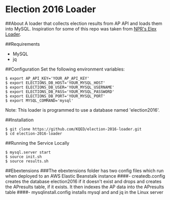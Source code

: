 # Election 2016 Loader

##About
A loader that collects election results from AP API and loads them into MySQL. Inspiration for some of this repo was taken from [NPR's Elex Loader](https://github.com/nprapps/ap-election-loader).

##Requirements
- MySQL
- jq

##Configuration
Set the following environment variables:
```
$ export AP_API_KEY='YOUR_AP_API_KEY'
$ export ELECTIONS_DB_HOST='YOUR_MYSQL_HOST'
$ export ELECTIONS_DB_USER='YOUR_MYSQL_USERNAME'
$ export ELECTIONS_DB_PASS='YOUR_MYSQL_PASSWORD'
$ export ELECTIONS_DB_PORT='YOUR_MYSQL_PORT'
$ export MYSQL_COMMAND='mysql'
```
Note: This loader is programmed to use a database named 'election2016'.

##Installation
```
$ git clone https://github.com/KQED/election-2016-loader.git
$ cd election-2016-loader
```

##Running the Service Locally
```
$ mysql.server start
$ source init.sh
$ source results.sh
```

##Ebextensions
###The ebextensions folder has two config files which run when deployed to an AWS Elastic Beanstalk instance
####- createdb.config creates the database election2016 if it doesn't exist and drops and creates the APresults table, if it exists. It then indexes the AP data into the APresults table
####- mysqlinstall.config installs mysql and and jq in the Linux server
